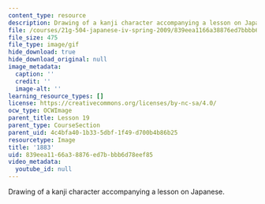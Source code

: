```yaml
---
content_type: resource
description: Drawing of a kanji character accompanying a lesson on Japanese.
file: /courses/21g-504-japanese-iv-spring-2009/839eea1166a38876ed7bbbb6d78eef85_1883.gif
file_size: 475
file_type: image/gif
hide_download: true
hide_download_original: null
image_metadata:
  caption: ''
  credit: ''
  image-alt: ''
learning_resource_types: []
license: https://creativecommons.org/licenses/by-nc-sa/4.0/
ocw_type: OCWImage
parent_title: Lesson 19
parent_type: CourseSection
parent_uid: 4c4bfa40-1b33-5dbf-1f49-d700b4b86b25
resourcetype: Image
title: '1883'
uid: 839eea11-66a3-8876-ed7b-bbb6d78eef85
video_metadata:
  youtube_id: null
---
```

Drawing of a kanji character accompanying a lesson on Japanese.
